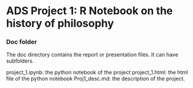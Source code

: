 # ADS Project 1:  R Notebook on the history of philosophy

### Doc folder

The doc directory contains the report or presentation files. It can have subfolders.  

project_1.ipynb: the python notebook of the project
project_1.html: the html file of the python notebook
Proj1_desc.md: the description of the project.